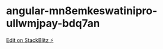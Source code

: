 # angular-mn8emkeswatinipro-ullwmjpay-bdq7an

[Edit on StackBlitz ⚡️](https://stackblitz.com/edit/angular-mn8emkeswatinipro-ullwmjpay-bdq7an)
